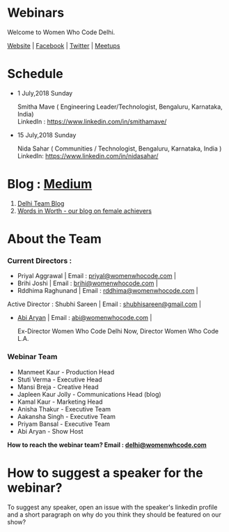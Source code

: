 # Webinars

Welcome to Women Who Code Delhi. 

[Website](https://www.womenwhocode.com/delhi) | [Facebook](https://www.facebook.com/womenwhocodedelhi/) | [Twitter](https://twitter.com/wwcode_delhi) | [Meetups](https://www.meetup.com/Women-Who-Code-Delhi/)

# Schedule

* 1 July,2018 Sunday

  Smitha Mave ( Engineering Leader/Technologist, Bengaluru, Karnataka, India)   
  LinkedIn : https://www.linkedin.com/in/smithamave/
  
 * 15 July,2018 Sunday
   
   Nida Sahar ( Communities / Technologist, Bengaluru, Karnataka, India )   
   LinkedIn: https://www.linkedin.com/in/nidasahar/


# Blog : [Medium](https://medium.com/@WWCode_Delhi)
1. [Delhi Team Blog](https://medium.com/women-who-code-delhi)
2. [Words in Worth - our blog on female achievers](https://medium.com/wordsinworth-interview-series)

# About the Team

### Current Directors :
* Priyal Aggrawal                                                    |          Email : priyal@womenwhocode.com   |
* Brihi Joshi                                                        |          Email : brihi@womenwhocode.com    |
* Rddhima Raghunand                                                  |          Email : rddhima@womenwhocode.com  |

Active Director : Shubhi Sareen                                      |          Email : shubhisareen@gmail.com    |

* [Abi Aryan](https://www.facebook.com/officialabiaryan/)            |          Email : abi@womenwhocode.com      |
  
  Ex-Director Women Who Code Delhi
  Now, Director Women Who Code L.A.

### Webinar Team 
* Manmeet Kaur - Production Head
* Stuti Verma - Executive Head
* Mansi Breja - Creative Head
* Japleen Kaur Jolly - Communications Head (blog)
* Kamal Kaur - Marketing Head 
* Anisha Thakur - Executive Team
* Aakansha Singh - Executive Team
* Priyam Bansal - Executive Team
* Abi Aryan - Show Host

**How to reach the webinar team? Email : delhi@womenwhcode.com**

# How to suggest a speaker for the webinar?
To suggest any speaker, open an issue with the speaker's linkedin profile and a short paragraph on why do you think they should be featured on our show?

